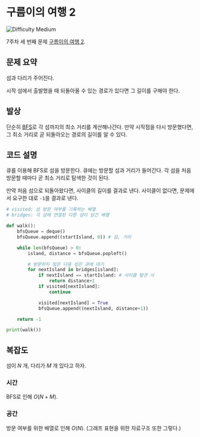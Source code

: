 # 구름이의 여행 2

![Difficulty Medium](https://img.shields.io/badge/Difficulty-Medium-yellow)

7주차 세 번째 문제 [구름이의 여행 2][problem].

[problem]: https://edu.goorm.io/learn/lecture/33428/%EC%95%8C%EA%B3%A0%EB%A6%AC%EC%A6%98-%EB%A8%BC%EB%8D%B0%EC%9D%B4-%EC%B1%8C%EB%A6%B0%EC%A7%80-%EC%8B%9C%EC%A6%8C1/lesson/1684544/7%EC%A3%BC%EC%B0%A8-%EB%AC%B8%EC%A0%9C-3-%EA%B5%AC%EB%A6%84%EC%9D%B4%EC%9D%98-%EC%97%AC%ED%96%89-2



## 문제 요약

섬과 다리가 주어진다.

시작 섬에서 출발했을 때 되돌아올 수 있는 경로가 있다면 그 길이를 구해야 한다.



## 발상

단순히 [BFS][bfs]로 각 섬까지의 최소 거리를 계산해나간다.
만약 시작점을 다시 방문했다면, 그 최소 거리로 곧 되돌아오는 경로의 길이를 알 수 있다.

[bfs]: https://en.wikipedia.org/wiki/Breadth-first_search



## 코드 설명

큐를 이용해 BFS로 섬을 방문한다.
큐에는 방문할 섬과 거리가 들어간다.
각 섬을 처음 방문할 때마다 곧 최소 거리로 탐색한 것이 된다.

만약 처음 섬으로 되돌아왔다면, 사이클의 길이를 결과로 낸다.
사이클이 없다면, 문제에서 요구한 대로 `-1`을 결과로 낸다.

```python
# visited: 섬 방문 여부를 기록하는 배열
# bridges: 각 섬에 연결된 다른 섬이 담긴 배열

def walk():
    bfsQueue = deque()
    bfsQueue.append((startIsland, 0)) # 섬, 거리

    while len(bfsQueue) > 0:
        island, distance = bfsQueue.popleft()

        # 방문하지 않은 다음 섬은 큐에 대기
        for nextIsland in bridges[island]:
            if nextIsland == startIsland: # 사이클 발견 시
                return distance+1
            if visited[nextIsland]:
                continue

            visited[nextIsland] = True
            bfsQueue.append((nextIsland, distance+1))

    return -1

print(walk())
```



## 복잡도

섬이 $N$ 개, 다리가 $M$ 개 있다고 하자.



### 시간

BFS로 인해 $O(N+M)$.



### 공간

방문 여부를 위한 배열로 인해 $O(N)$.
(그래프 표현을 위한 자료구조 또한 그렇다.)

